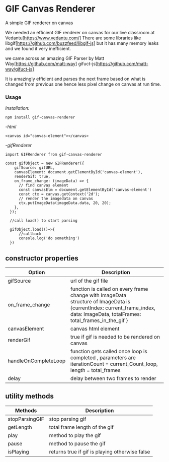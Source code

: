 # GIF Canvas Renderer

A simple GIF renderer on canvas

We needed an efficient GIF renderer on canvas for our live classroom at Vedantu[https://www.vedantu.com/]
There are some libraries like libgif[https://github.com/buzzfeed/libgif-js] but it has many memory leaks and we found it very inefficient.

we came across an amazing GIF Parser by Matt Way[https://github.com/matt-way] gifuct-js[https://github.com/matt-way/gifuct-js]

It is amazingly efficient and parses the next frame based on what is changed from previous one hence less pixel change on canvas at run time.

### Usage

_Installation:_

    npm install gif-canvas-renderer

-_html_

    <canvas id="canvas-element"></canvas>

-_gifRenderer_

    import GIFRenderer from gif-canvas-renderer

    const gifObject = new GIFRenderer({
        gifSource: gifURL,
        canvasElement: document.getElementById('canvas-element'),
        renderGif: true,
        on_frame_change: (imageData) => {
          // find canvas element
          const canvasElm = document.getElementById('canvas-element')
          const ctx = canvas.getContext('2d');
          // render the imagedata on canvas
          ctx.putImageData(imageData.data, 20, 20);
        },
      });

      //call load() to start parsing

      gifObject.load(()=>{
          //callback
          console.log('do something')
      })
 
## constructor properties

| Option              | Description                                                           |
|---------------------|-----------------------------------------------------------------------|
| gifSource           | url of the gif file                                                   |
| on_frame_change     | function is called on every frame change with ImageData  <br> structure of ImageData is <br> {currentIndex: current_frame_index, data: ImageData, totalFrames: total_frames_in_the_gif }                                                        |
| canvasElement       | canvas html element                                                   |
| renderGif           | true if gif is needed to be rendered on canvas                        |
| handleOnCompleteLoop| function gets called once loop is completed , parameters are <br> iterationCount = current_Count_loop, length = total_frames                                    |
| delay               | delay between two frames to render                                    |

## utility methods

| Methods             | Description                                                           |
|---------------------|-----------------------------------------------------------------------|
| stopParsingGIF      | stop parsing gif                                                      |
| getLength           | total frame length of the gif                                         |
| play                | method to play the gif                                                |
| pause               | method to pause the gif                                               |
| isPlaying           | returns true if gif is playing otherwise false                        |



